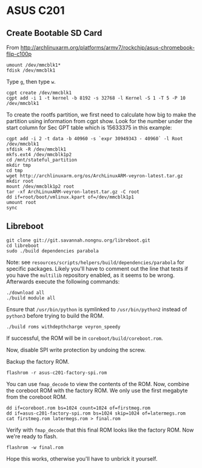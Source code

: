 # ASUS C201

## Create Bootable SD Card

From http://archlinuxarm.org/platforms/armv7/rockchip/asus-chromebook-flip-c100p

    umount /dev/mmcblk1*
    fdisk /dev/mmcblk1

Type `g`, then type `w`.

    cgpt create /dev/mmcblk1
    cgpt add -i 1 -t kernel -b 8192 -s 32768 -l Kernel -S 1 -T 5 -P 10 /dev/mmcblk1

To create the rootfs partition, we first need to calculate how big to make the
partition using information from cgpt show. Look for the number under the start
column for Sec GPT table which is 15633375 in this example:

    cgpt add -i 2 -t data -b 40960 -s `expr 30949343 - 40960` -l Root /dev/mmcblk1
    sfdisk -R /dev/mmcblk1
    mkfs.ext4 /dev/mmcblk1p2
    cd /mnt/stateful_partition
    mkdir tmp
    cd tmp
    wget http://archlinuxarm.org/os/ArchLinuxARM-veyron-latest.tar.gz
    mkdir root
    mount /dev/mmcblk1p2 root
    tar -xf ArchLinuxARM-veyron-latest.tar.gz -C root
    dd if=root/boot/vmlinux.kpart of=/dev/mmcblk1p1
    umount root
    sync

## Libreboot

    git clone git://git.savannah.nongnu.org/libreboot.git
    cd libreboot
    sudo ./build dependencies parabola

Note: see `resources/scripts/helpers/build/dependencies/parabola` for specific
packages. Likely you'll have to comment out the line that tests if you have the
`multilib` repository enabled, as it seems to be wrong. Afterwards execute the
following commands:

    ./download all
    ./build module all

Ensure that `/usr/bin/python` is symlinked to `/usr/bin/python2` instead of
`python3` before trying to build the ROM.

    ./build roms withdepthcharge veyron_speedy

If successful, the ROM will be in `coreboot/build/coreboot.rom`.

Now, disable SPI write protection by undoing the screw.

Backup the factory ROM.

    flashrom -r asus-c201-factory-spi.rom

You can use `fmap_decode` to view the contents of the ROM. Now, combine the
coreboot ROM with the factory ROM. We only use the first megabyte from the
coreboot ROM.

    dd if=coreboot.rom bs=1024 count=1024 of=firstmeg.rom
    dd if=asus-c201-factory-spi.rom bs=1024 skip=1024 of=latermegs.rom
    cat firstmeg.rom latermegs.rom > final.rom

Verify with `fmap_decode` that this final ROM looks like the factory ROM. Now
we're ready to flash.

    flashrom -w final.rom

Hope this works, otherwise you'll have to unbrick it yourself.
